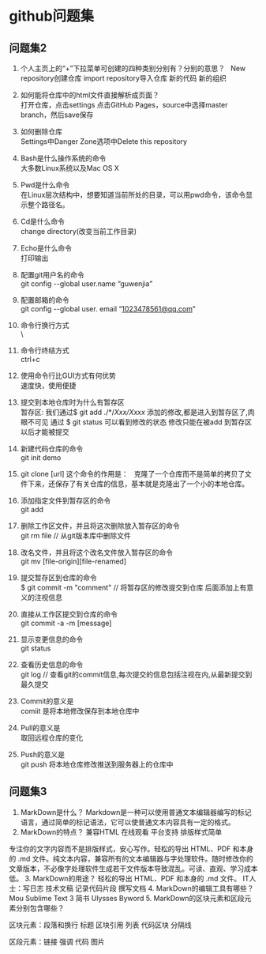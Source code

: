 #  github问题集
## 问题集2
1.	个人主页上的“+”下拉菜单可创建的四种类别分别有？分别的意思？  
New repository创建仓库 import repository导入仓库 新的代码 新的组织
2.	如何能将仓库中的html文件直接解析成页面？  
打开仓库，点击settings 点击GitHub Pages，source中选择master branch，然后save保存
3.	如何删除仓库  
Settings中Danger Zone选项中Delete this repository
4.	Bash是什么操作系统的命令  
大多数Linux系统以及Mac OS X
5.	Pwd是什么命令  
在Linux层次结构中，想要知道当前所处的目录，可以用pwd命令，该命令显示整个路径名。
6.	Cd是什么命令  
change directory(改变当前工作目录)
7.	Echo是什么命令  
打印输出
8.	配置git用户名的命令  
git config --global user.name “guwenjia”
9.	配置邮箱的命令  
git config --global user. email “1023478561@qq.com”
10.	命令行换行方式  
\
11.	命令行终结方式  
ctrl+c

12.	使用命令行比GUI方式有何优势  
速度快，使用便捷

13.	提交到本地仓库时为什么有暂存区  
暂存区: 我们通过$ git add ./*/*Xxx/Xxxx* 添加的修改,都是进入到暂存区了,肉眼不可见 通过 $ git status  可以看到修改的状态
修改只能在被add 到暂存区以后才能被提交

14.	新建代码仓库的命令  
git init demo
15.	git clone [url] 这个命令的作用是：  
克隆了一个仓库而不是简单的拷贝了文件下来，还保存了有关仓库的信息，基本就是克隆出了一个小的本地仓库。
16.	添加指定文件到暂存区的命令  
git add
17.	删除工作区文件，并且将这次删除放入暂存区的命令  
git rm file  // 从git版本库中删除文件
18.	改名文件，并且将这个改名文件放入暂存区的命令  
git mv [file-origin][file-renamed]

19.	提交暂存区到仓库的命令  
$ git commit -m "comment"  // 将暂存区的修改提交到仓库 后面添加上有意义的注视信息
20.	直接从工作区提交到仓库的命令  
git commit -a -m [message]
21.	显示变更信息的命令  
git status
22.	查看历史信息的命令  
git log  // 查看git的commit信息,每次提交的信息包括注视在内,从最新提交到最久提交
23.	Commit的意义是  
comiit 是将本地修改保存到本地仓库中  
24. Pull的意义是  
	取回远程仓库的变化
25. Push的意义是  
git push 将本地仓库修改推送到服务器上的仓库中

## 问题集3
1. MarkDown是什么？
Markdown是一种可以使用普通文本编辑器编写的标记语言，通过简单的标记语法，它可以使普通文本内容具有一定的格式。
2. MarkDown的特点？
兼容HTML 在线观看 平台支持 排版样式简单

专注你的文字内容而不是排版样式，安心写作。轻松的导出 HTML、PDF 和本身的 .md 文件。纯文本内容，兼容所有的文本编辑器与字处理软件。随时修改你的文章版本，不必像字处理软件生成若干文件版本导致混乱。可读、直观、学习成本低。
3. MarkDown的用途？
轻松的导出 HTML、PDF 和本身的 .md 文件。
IT人士：写日志 技术文稿 记录代码片段 撰写文档
4. MarkDown的编辑工具有哪些？
Mou  Sublime Text 3  简书  Ulysses  Byword 
5. MarkDown的区块元素和区段元素分别包含哪些？

区块元素：段落和换行 标题 区块引用 列表 代码区块 分隔线

区段元素：链接 强调 代码 图片

